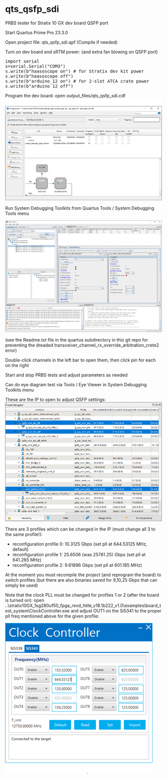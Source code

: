 # qts_qsfp_sdi

PRBS tester for Stratix 10 GX dev board QSFP port

Start Quartus Prime Pro 23.3.0

Open project file: qts_qsfp_sdi.qpf
(Compile if needed)

Turn on dev board and sRTM power:
(and extra fan blowing on QSFP port)
<pre>
import serial
s=serial.Serial("COM3")
s.write(b"haasoscope on") # for Stratix dev kit power
s.write(b"haasoscope off")
s.write(b"arduino_12 on") # for 2-slot ATCA crate power
s.write(b"arduino_12 off")
</pre>

Program the dev board: open output_files/qts_qsfp_sdi.cdf
![img.png](img.png)

Run System Debugging Toolkits from Quartus Tools / System Debugging Tools menu

![img_1.png](img_1.png)

(see the Readme.txt file in the quartus subdirectory in this git repo for preventing the dreaded transceiver_channel_rx_override_arbitration_crete2 error)

Double-click channels in the left bar to open them, then click pin for each on the right

Start and stop PRBS tests and adjust parameters as needed

Can do eye diagram test via Tools / Eye Viewer in System Debugging Toolkits menu

These are the IP to open to adjust QSFP settings:
![img_2.png](img_2.png)

There are 3 profiles which can be changed in the IP (must change all 3 to the same profile!):
 - reconfiguration profile 0: 10.3125 Gbps (set pll at 644.53125 MHz, default)
 - reconfiguration profile 1: 25.6506 (was 25781.25) Gbps (set pll at 641.265 MHz)
 - reconfiguration profile 2: 9.61896 Gbps (set pll at 601.185 MHz)

At the moment you must recompile the project (and reprogram the board) to switch profiles
(but there are also binaries saved for 9,10,25 Gbps that can simply be used)

Note that the clock PLL must be changed for profiles 1 or 2 (after the board is turned on):
open ..\stratix10GX_1sg280uf50_fpga_revd_htile_v18.1b222_v1.0\examples\board_test_system\ClockController.exe
and adjust OUT1 on the Si5341 to the proper pll freq mentioned above for the given profile:

![img_3.png](img_3.png)

